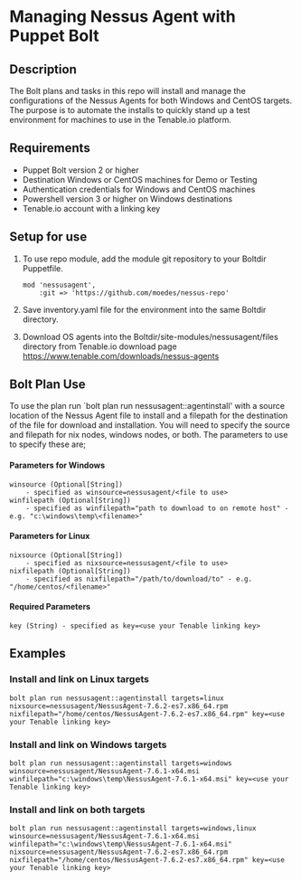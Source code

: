 # Managing Nessus Agent with Puppet Bolt

## Description

The Bolt plans and tasks in this repo will install and manage the configurations of the Nessus Agents for both Windows and CentOS targets.   The purpose is to automate the installs to quickly stand up a test environment for machines to use in the Tenable.io platform.

## Requirements

- Puppet Bolt version 2 or higher
- Destination Windows or CentOS machines for Demo or Testing
- Authentication credentials for Windows and CentOS machines
- Powershell version 3 or higher on Windows destinations
- Tenable.io account with a linking key

## Setup for use


1. To use repo module, add the module git repository to your Boltdir Puppetfile.

    ```
    mod 'nessusagent',
        :git => 'https://github.com/moedes/nessus-repo'
    ```

2. Save inventory.yaml file for the environment into the same Boltdir directory.
3. Download OS agents into the Boltdir/site-modules/nessusagent/files directory from Tenable.io download page https://www.tenable.com/downloads/nessus-agents

## Bolt Plan Use


To use the plan run `bolt plan run nessusagent::agentinstall' with a source location of the Nessus Agent file to install and a filepath for the destination of the file for download and installation.   You will need to specify the source and filepath for nix nodes, windows nodes, or both.  The parameters to use to specify these are;

#### Parameters for Windows

    winsource (Optional[String]) 
        - specified as winsource=nessusagent/<file to use> 
    winfilepath (Optional[String]) 
        - specified as winfilepath="path to download to on remote host" - e.g. "c:\windows\temp\<filename>" 
    
#### Parameters for Linux

    nixsource (Optional[String]) 
        - specified as nixsource=nessusagent/<file to use> 
    nixfilepath (Optional[String]) 
        - specified as nixfilepath="/path/to/download/to" - e.g. "/home/centos/<filename>"

#### Required Parameters

    key (String) - specified as key=<use your Tenable linking key>

## Examples

### **Install and link on Linux targets**

```
bolt plan run nessusagent::agentinstall targets=linux nixsource=nessusagent/NessusAgent-7.6.2-es7.x86_64.rpm nixfilepath="/home/centos/NessusAgent-7.6.2-es7.x86_64.rpm" key=<use your Tenable linking key>
```

### **Install and link on Windows targets**

```
bolt plan run nessusagent::agentinstall targets=windows winsource=nessusagent/NessusAgent-7.6.1-x64.msi winfilepath="c:\windows\temp\NessusAgent-7.6.1-x64.msi" key=<use your Tenable linking key>
```

### **Install and link on both targets**

```
bolt plan run nessusagent::agentinstall targets=windows,linux winsource=nessusagent/NessusAgent-7.6.1-x64.msi winfilepath="c:\windows\temp\NessusAgent-7.6.1-x64.msi" nixsource=nessusagent/NessusAgent-7.6.2-es7.x86_64.rpm nixfilepath="/home/centos/NessusAgent-7.6.2-es7.x86_64.rpm" key=<use your Tenable linking key>
```